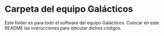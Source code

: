 # Carpeta del equipo Galácticos

Este folder es para todo el software del equipo Galácticos.
Colocar en este README las instrucciones para ejecutar dichos códigos. 